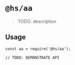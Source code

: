 # `@hs/aa`

> TODO: description

## Usage

```
const aa = require('@hs/aa');

// TODO: DEMONSTRATE API
```
